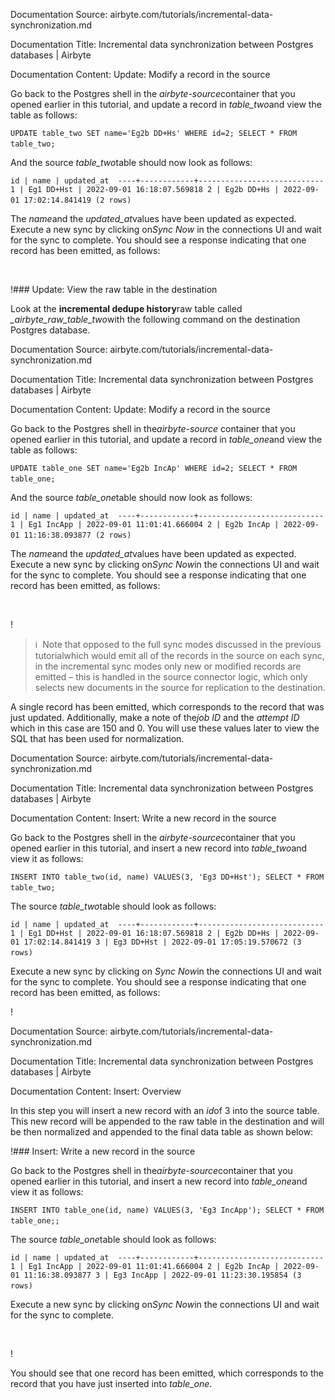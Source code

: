 Documentation Source:
airbyte.com/tutorials/incremental-data-synchronization.md

Documentation Title:
Incremental data synchronization between Postgres databases | Airbyte

Documentation Content:
Update: Modify a record in the source

Go back to the Postgres shell in the *airbyte-source*container that you opened earlier in this tutorial, and update a record in *table\_two*and view the table as follows:

`UPDATE table_two SET name='Eg2b DD+Hs' WHERE id=2;
SELECT * FROM table_two;`‍

And the source *table\_two*table should now look as follows:

`id | name | updated_at 
----+------------+----------------------------
 1 | Eg1 DD+Hst | 2022-09-01 16:18:07.569818
 2 | Eg2b DD+Hs | 2022-09-01 17:02:14.841419
(2 rows)`‍

The *name*and the *updated\_at*values have been updated as expected. Execute a new sync by clicking on*Sync Now* in the connections UI and wait for the sync to complete. You should see a response indicating that one record has been emitted, as follows: 

‍

!### Update: View the raw table in the destination

Look at the **incremental dedupe history**raw table called *\_airbyte\_raw\_table\_two*with the following command on the destination Postgres database.



Documentation Source:
airbyte.com/tutorials/incremental-data-synchronization.md

Documentation Title:
Incremental data synchronization between Postgres databases | Airbyte

Documentation Content:
Update: Modify a record in the source

Go back to the Postgres shell in the*airbyte-source* container that you opened earlier in this tutorial, and update a record in *table\_one*and view the table as follows:

`UPDATE table_one SET name='Eg2b IncAp' WHERE id=2;
SELECT * FROM table_one;`‍

And the source *table\_one*table should now look as follows:

`id | name | updated_at 
----+------------+----------------------------
 1 | Eg1 IncApp | 2022-09-01 11:01:41.666004
 2 | Eg2b IncAp | 2022-09-01 11:16:38.093877
(2 rows)`‍

The *name*and the *updated\_at*values have been updated as expected. Execute a new sync by clicking on*Sync Now*in the connections UI and wait for the sync to complete. You should see a response indicating that one record has been emitted, as follows: 

‍

!‍


> ℹ️  Note that opposed to the full sync modes discussed in the previous tutorialwhich would emit all of the records in the source on each sync, in the incremental sync modes only new or modified records are emitted – this is handled in the source connector logic, which only selects new documents in the source for replication to the destination.

A single record has been emitted, which corresponds to the record that was just updated. Additionally, make a note of the*job ID* and the *attempt ID* which in this case are 150 and 0. You will use these values later to view the SQL that has been used for normalization.



Documentation Source:
airbyte.com/tutorials/incremental-data-synchronization.md

Documentation Title:
Incremental data synchronization between Postgres databases | Airbyte

Documentation Content:
Insert: Write a new record in the source

Go back to the Postgres shell in the *airbyte-source*container that you opened earlier in this tutorial, and insert a new record into *table\_two*and view it as follows:

`INSERT INTO table_two(id, name) VALUES(3, 'Eg3 DD+Hst');
SELECT * FROM table_two;`‍

The source *table\_two*table should look as follows:

`id | name | updated_at 
----+------------+----------------------------
 1 | Eg1 DD+Hst | 2022-09-01 16:18:07.569818
 2 | Eg2b DD+Hs | 2022-09-01 17:02:14.841419
 3 | Eg3 DD+Hst | 2022-09-01 17:05:19.570672
(3 rows)`‍

Execute a new sync by clicking on *Sync Now*in the connections UI and wait for the sync to complete. You should see a response indicating that one record has been emitted, as follows: 

!‍



Documentation Source:
airbyte.com/tutorials/incremental-data-synchronization.md

Documentation Title:
Incremental data synchronization between Postgres databases | Airbyte

Documentation Content:
Insert: Overview

In this step you will insert a new record with an *id*of 3 into the source table. This new record will be appended to the raw table in the destination and will be then normalized and appended to the final data table as shown below:

!### Insert: Write a new record in the source

Go back to the Postgres shell in the*airbyte-source*container that you opened earlier in this tutorial, and insert a new record into *table\_one*and view it as follows:

`INSERT INTO table_one(id, name) VALUES(3, 'Eg3 IncApp');
SELECT * FROM table_one;;`‍

The source *table\_one*table should look as follows:

`id | name | updated_at 
----+------------+----------------------------
 1 | Eg1 IncApp | 2022-09-01 11:01:41.666004
 2 | Eg2b IncAp | 2022-09-01 11:16:38.093877
 3 | Eg3 IncApp | 2022-09-01 11:23:30.195854
(3 rows)`‍

Execute a new sync by clicking on*Sync Now*in the connections UI and wait for the sync to complete. 

‍

!‍

You should see that one record has been emitted, which corresponds to the record that you have just inserted into *table\_one*.



